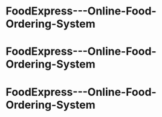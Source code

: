 # FoodExpress---Online-Food-Ordering-System
# FoodExpress---Online-Food-Ordering-System
# FoodExpress---Online-Food-Ordering-System
